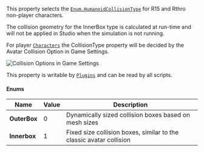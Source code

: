 This property selects the [`Enum.HumanoidCollisionType`](https://create.roblox.com/docs/reference/engine/enums/HumanoidCollisionType) for R15 and Rthro
non-player characters.

The collision geometry for the InnerBox type is calculated at run-time and
will not be applied in Studio when the simulation is not running.

For player [`Characters`](https://create.roblox.com/docs/reference/engine/classes/Player#Character) the CollisionType property
will be decided by the Avatar Collision Option in Game Settings.

![Collision Options in Game Settings](https://prod.docsiteassets.roblox.com/assets/legacy/HumanoidCollisionType.jpg)

This property is writable by [`Plugins`](https://create.roblox.com/docs/reference/engine/classes/Plugin) and can be read by all
scripts.
#### Enums
| Name | Value | Description |
| - | - | - |
| **OuterBox** | 0 | Dynamically sized collision boxes based on mesh sizes |
| **Innerbox** | 1 | Fixed size collision boxes, similar to the classic avatar collision |